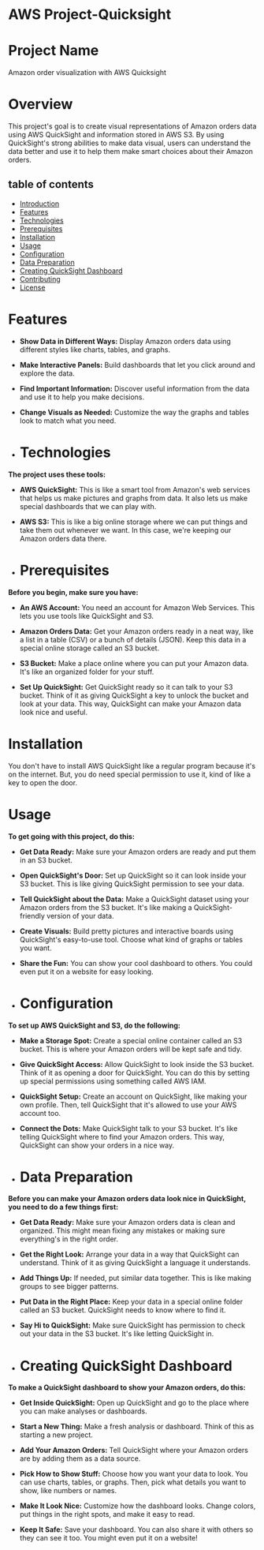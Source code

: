 # AWS Project-Quicksight
# Project Name 
Amazon order visualization with AWS Quicksight
# Overview
This project's goal is to create visual representations of Amazon orders data using AWS QuickSight and information stored in AWS S3. By using QuickSight's strong abilities to make data visual, users can understand the data better and use it to help them make smart choices about their Amazon orders.
## table of contents
- [Introduction](#introduction)
- [Features](#Features)
- [Technologies](#Technologies)
- [Prerequisites](#Prerequisites)
- [Installation](#Installation)
- [Usage](#Usage)
- [Configuration](#Configuration)
- [Data Preparation](#DataPreparation)
- [Creating QuickSight Dashboard](#CreatingQuickSightDashboard)
- [Contributing](#Contributing)
- [License](#License)
# Features
* **Show Data in Different Ways:** Display Amazon orders data using different styles like charts, tables, and graphs.

* **Make Interactive Panels:** Build dashboards that let you click around and explore the data.

* **Find Important Information:** Discover useful information from the data and use it to help you make decisions.

* **Change Visuals as Needed:** Customize the way the graphs and tables look to match what you need.
* # Technologies
**The project uses these tools:**

* **AWS QuickSight:** This is like a smart tool from Amazon's web services that helps us make pictures and graphs from data. It also lets us make special dashboards that we can play with.

* **AWS S3:** This is like a big online storage where we can put things and take them out whenever we want. In this case, we're keeping our Amazon orders data there.
* # Prerequisites
  
**Before you begin, make sure you have:**

* **An AWS Account:** You need an account for Amazon Web Services. This lets you use tools like QuickSight and S3.

* **Amazon Orders Data:** Get your Amazon orders ready in a neat way, like a list in a table (CSV) or a bunch of details (JSON). Keep this data in a special online storage called an S3 bucket.

* **S3 Bucket:** Make a place online where you can put your Amazon data. It's like an organized folder for your stuff.

* **Set Up QuickSight:** Get QuickSight ready so it can talk to your S3 bucket. Think of it as giving QuickSight a key to unlock the bucket and look at your data. This way, QuickSight can make your Amazon data look nice and useful.
 # Installation
You don't have to install AWS QuickSight like a regular program because it's on the internet. But, you do need special permission to use it, kind of like a key to open the door.

# Usage

**To get going with this project, do this:**

* **Get Data Ready:** Make sure your Amazon orders are ready and put them in an S3 bucket.

* **Open QuickSight's Door:** Set up QuickSight so it can look inside your S3 bucket. This is like giving QuickSight permission to see your data.

* **Tell QuickSight about the Data:** Make a QuickSight dataset using your Amazon orders from the S3 bucket. It's like making a QuickSight-friendly version of your data.

* **Create Visuals:** Build pretty pictures and interactive boards using QuickSight's easy-to-use tool. Choose what kind of graphs or tables you want.

* **Share the Fun:** You can show your cool dashboard to others. You could even put it on a website for easy looking.


* # Configuration

**To set up AWS QuickSight and S3, do the following:**

* **Make a Storage Spot:** Create a special online container called an S3 bucket. This is where your Amazon orders will be kept safe and tidy.

* **Give QuickSight Access:** Allow QuickSight to look inside the S3 bucket. Think of it as opening a door for QuickSight. You can do this by setting up special permissions using something called AWS IAM.

* **QuickSight Setup:** Create an account on QuickSight, like making your own profile. Then, tell QuickSight that it's allowed to use your AWS account too.

* **Connect the Dots:** Make QuickSight talk to your S3 bucket. It's like telling QuickSight where to find your Amazon orders. This way, QuickSight can show your orders in a nice way.
* # Data Preparation

**Before you can make your Amazon orders data look nice in QuickSight, you need to do a few things first:**

* **Get Data Ready:** Make sure your Amazon orders data is clean and organized. This might mean fixing any mistakes or making sure everything's in the right order.

* **Get the Right Look:** Arrange your data in a way that QuickSight can understand. Think of it as giving QuickSight a language it understands.

* **Add Things Up:** If needed, put similar data together. This is like making groups to see bigger patterns.

* **Put Data in the Right Place:** Keep your data in a special online folder called an S3 bucket. QuickSight needs to know where to find it.

* **Say Hi to QuickSight:** Make sure QuickSight has permission to check out your data in the S3 bucket. It's like letting QuickSight in.
* #  Creating QuickSight Dashboard

**To make a QuickSight dashboard to show your Amazon orders, do this:**

* **Get Inside QuickSight:** Open up QuickSight and go to the place where you can make analyses or dashboards.

* **Start a New Thing:** Make a fresh analysis or dashboard. Think of this as starting a new project.

* **Add Your Amazon Orders:**  Tell QuickSight where your Amazon orders are by adding them as a data source.

* **Pick How to Show Stuff:** Choose how you want your data to look. You can use charts, tables, or graphs. Then, pick what details you want to show, like numbers or names.

* **Make It Look Nice:** Customize how the dashboard looks. Change colors, put things in the right spots, and make it easy to read.

* **Keep It Safe:** Save your dashboard. You can also share it with others so they can see it too. You might even put it on a website!


